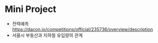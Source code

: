 # Mini Project
- 전력예측
https://dacon.io/competitions/official/235736/overview/description
- 서울시 부동산과 지하철 유입량의 관계
